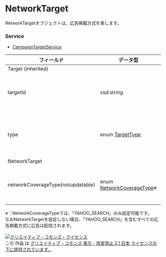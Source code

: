 # NetworkTarget
NetworkTargetオブジェクトは、広告掲載方式を表します。
### Service
+ [CampaignTargetService](../services/CampaignTargetService.md)

| フィールド | データ型 | 説明 | ADD | SET | REMOVE | 
|---|---|---|---|---|---|
| Target (inherited)||||||
| targetId| xsd:string| ターゲットIDです。| -| Req| Req |
| type| enum <a href="../data/TargetType.md">TargetType</a>| ターゲットTypeです。| Req| Req| Req |
| NetworkTarget||||||
| networkCoverageType(notupdatable)| enum <a href="../data/NetworkCoverageType.md">NetworkCoverageType</a>※| 広告掲載方式です。| Req| -| - |
※：NetworkCoverageTypeでは、「YAHOO_SEARCH」のみ設定可能です。<br>
なおNetworkTargetを設定しない場合、「YAHOO_SEARCH」を含むすべての広告掲載方式に広告は配信されます。<br>
<br>
<a rel="license" href="http://creativecommons.org/licenses/by-nd/2.1/jp/"><img alt="クリエイティブ・コモンズ・ライセンス" style="border-width:0" src="https://i.creativecommons.org/l/by-nd/2.1/jp/88x31.png" /></a><br />この 作品 は <a rel="license" href="http://creativecommons.org/licenses/by-nd/2.1/jp/">クリエイティブ・コモンズ 表示 - 改変禁止 2.1 日本 ライセンスの下に提供されています。</a>
